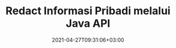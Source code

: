 ---
############################# Static ############################
layout: "product"
date: 2021-04-27T09:31:06+03:00
draft: false

product: "Redaction"
product_tag: "redaction"
platform: "Java"
platform_tag: "java"

############################# Head ############################
head_title: "API Redaksi Java | Sembunyikan data sensitif dari PDF Word Excel Image"
head_description: "API redaksi dokumen Java – Sembunyikan data pribadi dari presentasi PDF, Word, Excel, PowerPoint & gambar raster melalui berbagai jenis redaksi."

############################# Header ############################
title: "Redact Informasi Pribadi melalui Java API"
description: "Kecualikan atau sembunyikan informasi & metadata pribadi dari dokumen, lembar kerja, presentasi, PDF, dan file gambar raster menggunakan API redaksi Java."
button:
    enable: true

############################# SubMenu ############################
submenu:
    enable: true
    
    left:
        img_alt: "GroupDocs.Redaction for Java"
        image: "https://www.groupdocs.cloud/templates/groupdocs/images/product-logos/groupdocs-redaction-java.png"
        product: "GroupDocs.Redaction"
        platform: "Java"

    middle:
        button:
            # button loop
            - link: "#overview"
              text: "Ringkasan"

            # button loop
            - link: "#features"
              text: "Fitur"

            # button loop
            - link: "#support"
              text: "Mendukung"

            # button loop
            - link: "https://products.groupdocs.app/redaction"
              text: "Demo Langsung"

            # button loop
            - link: "https://purchase.groupdocs.com/pricing/redaction/java"
              text: "Harga"

    right:
        link_download: "https://downloads.groupdocs.com/redaction"
        link_learn: "https://docs.groupdocs.com/redaction/java/"
        link_buy: "https://purchase.groupdocs.com"

############################# Overview ############################
overview:
    enable: true
    content: |
      GroupDocs.Redaction for Java API memungkinkan pengembang menghapus data sensitif dari format file populer seperti Microsoft Word, Excel, PowerPoint, PDF, dan gambar sehingga dapat digunakan dan didistribusikan, namun tetap melindungi informasi rahasia juga. Pustaka redaksi menawarkan antarmuka format-independen tunggal untuk menyunting semua jenis informasi rahasia termasuk nomor jaminan sosial, informasi medis, keuangan, kepemilikan, hukum, atau bahkan detail perdagangan melalui teks, metadata, dan jenis redaksi anotasi. Ini memungkinkan Anda untuk menyimpan dokumen dalam format aslinya dan membuat dokumen PDF yang disanitasi dengan gambar raster dari halaman asli.
    tabs:
      enable: true
      
      ## TAB ONE ##
      tab_one:
        description: |
          Berikut ini adalah ikhtisar GroupDocs.Redaction untuk Java:
      
        right:
          enable: true
          icon: "fab fa-html5"
          title: "Ringkasan"
          content: |
            * Redaksi Teks
            * Redaksi Metadata
            * Redaksi Anotasi
            * Redact Tabular Document
            * Redact File yang Dilindungi
            * Kustomisasi
      
      ## TAB TWO ##
      tab_two:
        description: |
          GroupDocs.Redaction untuk Java mendukung [format file dokumen](https://docs.groupdocs.com/redaction/java/supported-document-formats/ berikut):

        right:
          enable: true
          table:
            # table loop
            - title: "Redact Teks, Metadata & Komentar"
              content: |
                * **Word**: DOC, DOCX, DOT, ODT, DOTX, DOCM, DOTM, RTF
                * **Excel**: XLS, XLSX, XLT, XLTX, XLSM, XLTM, CSV
                * **PowerPoint**: PPT, PPTX, PPS, PPSX, POTX, PPTM, PPSM, POTM
                * **Tata Letak Tetap**: PDF
                * **Gambar Raster**: JPG, BMP, PNG, GIF, TIFF

      ## TAB THREE ##
      tab_three:
        description: |
          GroupDocs.Redaction untuk Java mendukung Sistem Operasi, Kerangka Kerja & Manajer Paket berikut:
        
        left:
          enable: true
          table:
            # table loop
            - icon: "fab fa-windows"
              title: "Sistem operasi"
              content: |
                * Microsoft Windows Desktop
                * Microsoft Windows Server
                * Linux
                * MacOS

            # table loop
            - icon: "fas fa-code"
              title: "Kerangka yang Didukung"
              content: |
                * Java 7 (1.7) ke atas

        right:
          enable: true
          table:
            # table loop
            - icon: "fas fa-cogs"
              title: "Lingkungan Pengembangan"
              content: |
                * NetBeans
                * IntelliJ IDEA
                * Eclipse

            # table loop
            - icon: "fas fa-tools"
              title: "Bangun Alat Otomatisasi"
              content: |
                * Maven

############################# Features ############################
features:
    enable: true
    title: "GroupDocs.Redaction untuk Fitur Java"

    feature:
      # feature loop
      - icon: "fas fa-copy"
        content: "Cari dan edit kecocokan persis dari string pencarian"

      # feature loop
      - icon: "fas fa-eye"
        content: "Kontrol proses redaksi dan lewati pertandingan tertentu"

      # feature loop
      - icon: "fas fa-bolt"
        content: "Cari dan edit menggunakan ekspresi reguler"
      
      # feature loop
      - icon: "fas fa-file-powerpoint"
        content: "Dukungan bawaan untuk format kantor dan PDF"

      # feature loop
      - icon: "fas fa-code"
        content: "Hapus metadata atau edit nilai metadata"

      # feature loop
      - icon: "fas fa-cloud"
        content: "Batasi redaksi pada lembar kerja dan kolom tertentu"

      # feature loop
      - icon: "fas fa-remove-format"
        content: "Hapus anotasi atau edit teksnya"

      # feature loop
      - icon: "fas fa-comment-slash"
        content: "Gunakan redaksi tekstual (kode pengecualian) atau grafis (persegi panjang berwarna)"

      # feature loop
      - icon: "fas fa-location-arrow"
        content: "Simpan dokumen dalam format aslinya atau sebagai PDF dengan gambar raster dari halaman asli"

      # feature loop
      - icon: "fas fa-border-all"
        content: "Dukungan untuk format gambar raster dan redaksi wilayah gambar"

      # feature loop
      - icon: "fas fa-wrench"
        content: "Antarmuka integrasi untuk mengimplementasikan redaksi dan format khusus"

      # feature loop
      - icon: "fas fa-columns"
        content: "Edit atau Hapus Metadata EXIF dari File Gambar"

      # feature loop
      - icon: "fas fa-file-word"
        content: "Redact Gambar Tersemat di dalam Dokumen PDF, Word & Presentasi"

    more_feature:
      # more_feature_loop
      - title: "Pastikan Privasi dengan Redacting Data Rahasia Anda"
        content: |
          GroupDocs.Redaction for Java library memberdayakan pengembang untuk menyunting teks dan gambar dari dokumen yang didukung dengan menggunakan berbagai jenis redaksi. Untuk menggunakan Redaction API kami sederhana dan mudah.  

          Contoh kode berikut menggunakan dokumen tabular seperti lembar bentang Microsoft Excel di mana ruang lingkup redaksi dapat dibatasi pada lembar kerja dan/atau kolom tertentu. Ini menggunakan filter untuk menyunting kolom kedua dengan email pada lembar kerja "Pelanggan", membiarkan semua email lain tidak tersentuh dalam dokumen.

          ```java
          // Buat instance kelas Redactor
          final Redactor redactor  = new Redactor("sample.xlsx");
          try
          {
              CellFilter filter = new CellFilter();
              filter.setColumnIndex(1);
              filter.setWorkSheetName("Customers");
              Pattern expression = Pattern.compile("^\\w+([-+.']\\w+)*@\\w+([-.]\\w+)*\\.\\w+([-.]\\w+)*$");
              // Terapkan redaksi
              RedactorChangeLog result = redactor.apply(new CellColumnRedaction(filter, expression, new ReplacementOptions("[customer email]")));
              if (result.getStatus() != RedactionStatus.Failed)
              {
                  SaveOptions so = new SaveOptions();
                  so.setAddSuffix(true);
                  so.setRasterizeToPDF(false);
                  redactor.save(so);
              };
          }
          finally { redactor.close(); }
          ```

############################# Support ############################
support:
    enable: true

############################# Solutions ############################
solutions:
    enable: true
    title: "GroupDocs.Redaction menawarkan API tampilan dokumen untuk lingkungan pengembangan populer lainnya"

    solution:
        # solution loop
        - img_alt: "GroupDocs.Redaction for .NET"
          image: "https://www.groupdocs.cloud/templates/groupdocs/images/product-logos/groupdocs-redaction-net.png"
          product: "GroupDocs.Redaction"
          platform: ".NET"
          link: "/redaction/net/"

############################# Back to top ###############################
back_to_top:
  enable: true
---